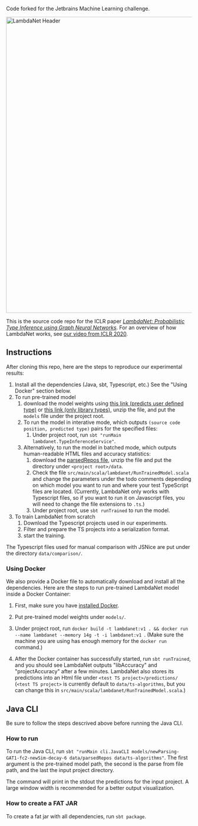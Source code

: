 Code forked for the Jetbrains Machine Learning challenge.

<img src="images/Header.png" width="800" alt="LambdaNet Header"/>

This is the source code repo for the ICLR paper [*LambdaNet: Probabilistic Type Inference using Graph Neural Networks*](https://openreview.net/forum?id=Hkx6hANtwH). For an overview of how LambdaNet works, see [our video from ICLR 2020](https://iclr.cc/virtual_2020/poster_Hkx6hANtwH.html).

## Instructions
After cloning this repo, here are the steps to reproduce our experimental results:

 1. Install all the dependencies (Java, sbt, Typescript, etc.) See the "Using Docker" section below.
 2. To run pre-trained model
    1. download the model weights using [this link (predicts user defined type)](https://drive.google.com/file/d/1NvEVQ4-5tC3Nc-Mzpu3vYeyEcaM_zEgV/view?usp=sharing) or [this link (only library types)](TODO), unzip the file, and put the `models` file under the project root. 
    2. To run the model in interative mode, which outputs `(source code position, predicted type)` pairs for the specified files:
        1. Under project root, run `sbt "runMain lambdanet.TypeInferenceService"`.
    2. Alternatively, to run the model in batched mode, which outputs human-readable HTML files and accuracy statistics:
        1. download the [parsedRepos file](https://drive.google.com/file/d/1ZhsUf9bUzT3ZJB0KzNP6w2aj3sQZwtsp/view?usp=sharing), unzip the file and put the directory under `<project root>/data`.
        2. Check the file `src/main/scala/lambdanet/RunTrainedModel.scala` and change the parameters under the todo comments depending on which model you want to run and where your test TypeScript files are located. (Currently, LambdaNet only works with Typescript files, so if you want to run it on Javascript files, you will need to change the file extensions to `.ts`.)
        3. Under project root, use `sbt runTrained` to run the model.
 3. To train LambdaNet from scratch 
    1. Download the Typescript projects used in our experiments.
    2. Filter and prepare the TS projects into a serialization format.
    3. start the training.

The Typescript files used for manual comparison with JSNice are put under the directory `data/comparison/`.


### Using Docker
We also provide a Docker file to automatically download and install all the dependencies. Here are the steps to run pre-trained LambdaNet model inside a Docker Container: 

  1. First, make sure you have [installed Docker](https://www.docker.com/get-started).
  
  2. Put pre-trained model weights under `models/`.
   
  3. Under project root, run `docker build -t lambdanet:v1 .
  && docker run --name lambdanet --memory 14g -t -i lambdanet:v1 `. (Make sure the machine you are using has enough memory for the `docker run` command.)
  
  4. After the Docker container has successfully started, run `sbt runTrained`, and you should see LambdaNet outputs "libAccuracy" and "projectAccuracy" after a few minutes. LambdaNet also stores its predictions into an Html file under `<test TS project>/predictions/` (`<test TS project>` is currently default to `data/ts-algorithms`, but you can change this in `src/main/scala/lambdanet/RunTrainedModel.scala`.)

Java CLI
------
Be sure to follow the steps descrived above before running the Java CLI.

### How to run
To run the Java CLI, run `sbt "runMain cli.JavaCLI models/newParsing-GAT1-fc2-newSim-decay-6 data/parsedRepos data/ts-algorithms"`. The first argument is the pre-trained model path, the second is the parse from file path, and the last the input project directory.

The command will print in the stdout the predictions for the input project. A large window width is recommended for a better output visualization.

### How to create a FAT JAR

To create a fat jar with all dependencies, run `sbt package`.
